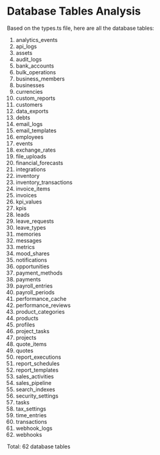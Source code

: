 # Database Tables Analysis

Based on the types.ts file, here are all the database tables:

1. analytics_events
2. api_logs  
3. assets
4. audit_logs
5. bank_accounts
6. bulk_operations
7. business_members
8. businesses
9. currencies
10. custom_reports
11. customers
12. data_exports
13. debts
14. email_logs
15. email_templates
16. employees
17. events
18. exchange_rates
19. file_uploads
20. financial_forecasts
21. integrations
22. inventory
23. inventory_transactions
24. invoice_items
25. invoices
26. kpi_values
27. kpis
28. leads
29. leave_requests
30. leave_types
31. memories
32. messages
33. metrics
34. mood_shares
35. notifications
36. opportunities
37. payment_methods
38. payments
39. payroll_entries
40. payroll_periods
41. performance_cache
42. performance_reviews
43. product_categories
44. products
45. profiles
46. project_tasks
47. projects
48. quote_items
49. quotes
50. report_executions
51. report_schedules
52. report_templates
53. sales_activities
54. sales_pipeline
55. search_indexes
56. security_settings
57. tasks
58. tax_settings
59. time_entries
60. transactions
61. webhook_logs
62. webhooks

Total: 62 database tables